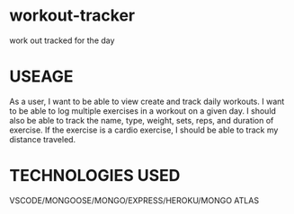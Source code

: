 # workout-tracker
work out tracked for the day


# USEAGE
As a user, I want to be able to view create and track daily workouts. I want to be able to log multiple exercises in a workout on a given day. I should also be able to track the name, type, weight, sets, reps, and duration of exercise. If the exercise is a cardio exercise, I should be able to track my distance traveled.

# TECHNOLOGIES USED
VSCODE/MONGOOSE/MONGO/EXPRESS/HEROKU/MONGO ATLAS
